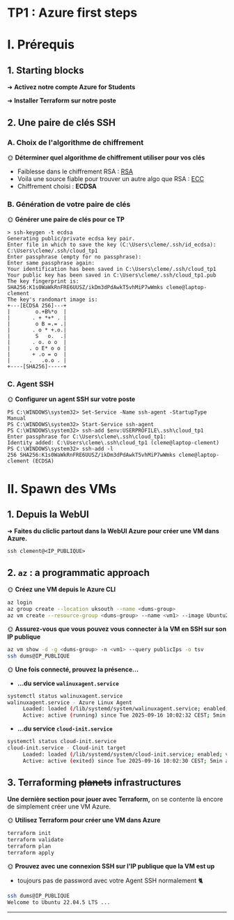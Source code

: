 # TP1 : Azure first steps

# I. Prérequis

## 1. Starting blocks

➜  **Activez notre compte Azure for Students**

➜ **Installer Terraform sur notre poste**

## 2. Une paire de clés SSH

### A. Choix de l'algorithme de chiffrement

🌞 **Déterminer quel algorithme de chiffrement utiliser pour vos clés**

- Faiblesse dans le chiffrement RSA : [RSA](https://www.bibmath.net/crypto/index.php?action=affiche&quoi=chasseur/erreurrsa)
- Voila une source fiable pour trouver un autre algo que RSA : [ECC](https://www.sectigo.com/resource-library/rsa-vs-dsa-vs-ecc-encryption#:~:text=An%20ECC%20key%20is%20more,key%20of%20the%20same%20size)
- Chiffrement choisi : **ECDSA**


### B. Génération de votre paire de clés

🌞 **Générer une paire de clés pour ce TP**

```PS 
> ssh-keygen -t ecdsa
Generating public/private ecdsa key pair.
Enter file in which to save the key (C:\Users\cleme/.ssh/id_ecdsa): C:\Users\cleme/.ssh/cloud_tp1
Enter passphrase (empty for no passphrase):
Enter same passphrase again:
Your identification has been saved in C:\Users\cleme/.ssh/cloud_tp1
Your public key has been saved in C:\Users\cleme/.ssh/cloud_tp1.pub
The key fingerprint is:
SHA256:K1s0WaWkRnFRE6UUSZ/ikDm3dPdAwkT5vhMiP7wWmks cleme@laptop-clement
The key's randomart image is:
+---[ECDSA 256]---+
|        o.+B%*o  |
|       . + *+* . |
|        o B =.= .|
|       . o * +.o.|
|        S   o.  .|
|       . o. o o  |
|      . o E* o o |
|       + .o = o  |
|      .   .o.o . |
+----[SHA256]-----+
```

### C. Agent SSH

🌞 **Configurer un agent SSH sur votre poste**

```PS
PS C:\WINDOWS\system32> Set-Service -Name ssh-agent -StartupType Manual
PS C:\WINDOWS\system32> Start-Service ssh-agent
PS C:\WINDOWS\system32> ssh-add $env:USERPROFILE\.ssh\cloud_tp1
Enter passphrase for C:\Users\cleme\.ssh\cloud_tp1:
Identity added: C:\Users\cleme\.ssh\cloud_tp1 (cleme@laptop-clement)
PS C:\WINDOWS\system32> ssh-add -l
256 SHA256:K1s0WaWkRnFRE6UUSZ/ikDm3dPdAwkT5vhMiP7wWmks cleme@laptop-clement (ECDSA)
```

# II. Spawn des VMs

## 1. Depuis la WebUI

➜ **Faites du cliclic partout dans la WebUI Azure pour créer une VM dans Azure.**


```ssh clement@<IP_PUBLIQUE>```

## 2. `az` : a programmatic approach

🌞 **Créez une VM depuis le Azure CLI**

```bash
az login
az group create --location uksouth --name <dums-group>
az vm create --resource-group <dums-group> --name <vm1> --image Ubuntu2204 --admin-username <dums> --ssh-key-values <C:\Users\cleme/.ssh/cloud_tp1.pub>
```

🌞 **Assurez-vous que vous pouvez vous connecter à la VM en SSH sur son IP publique**

```bash
az vm show -d -g <dums-group> -n <vm1> --query publicIps -o tsv
ssh dums@IP_PUBLIQUE
```


🌞 **Une fois connecté, prouvez la présence...**

- **...du service `walinuxagent.service`**

```bash
systemctl status walinuxagent.service
walinuxagent.service - Azure Linux Agent
     Loaded: loaded (/lib/systemd/system/walinuxagent.service; enabled; vendor preset: enabled)
     Active: active (running) since Tue 2025-09-16 10:02:32 CEST; 5min ago
```

- **...du service `cloud-init.service`**
```bash
systemctl status cloud-init.service
cloud-init.service - Cloud-init target
     Loaded: loaded (/lib/systemd/system/cloud-init.service; enabled; vendor preset: enabled)
     Active: active (exited) since Tue 2025-09-16 10:02:30 CEST; 5min ago
```

## 3. Terraforming ~~planets~~ infrastructures

**Une dernière section pour jouer avec Terraform,** on se contente là encore de simplement créer une VM Azure.

🌞 **Utilisez Terraform pour créer une VM dans Azure**
```bash
terraform init
terraform validate
terraform plan
terraform apply
```

🌞 **Prouvez avec une connexion SSH sur l'IP publique que la VM est up**

- toujours pas de password avec votre Agent SSH normalement 🐈
```bash
ssh dums@IP_PUBLIQUE
Welcome to Ubuntu 22.04.5 LTS ...
```
---